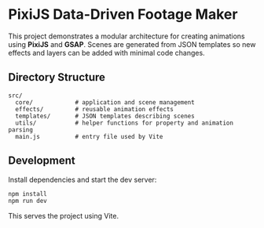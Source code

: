 # PixiJS Data-Driven Footage Maker

This project demonstrates a modular architecture for creating animations using **PixiJS** and **GSAP**. Scenes are generated from JSON templates so new effects and layers can be added with minimal code changes.

## Directory Structure

```
src/
  core/            # application and scene management
  effects/         # reusable animation effects
  templates/       # JSON templates describing scenes
  utils/           # helper functions for property and animation parsing
  main.js          # entry file used by Vite
```

## Development

Install dependencies and start the dev server:

```bash
npm install
npm run dev
```

This serves the project using Vite.
